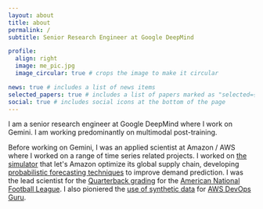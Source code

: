 ```yaml
---
layout: about
title: about
permalink: /
subtitle: Senior Research Engineer at Google DeepMind

profile:
  align: right
  image: me_pic.jpg
  image_circular: true # crops the image to make it circular

news: true # includes a list of news items
selected_papers: true # includes a list of papers marked as "selected={true}"
social: true # includes social icons at the bottom of the page
---
```


I am a senior research engineer at Google DeepMind where I work on Gemini. I am working predominantly on multimodal post-training.

Before working on Gemini, I was an applied scientist at Amazon / AWS where I worked on a range of time series related projects. I worked on [the simulator](https://www.amazon.science/latest-news/how-peak-events-like-prime-day-helped-amazon-navigate-the-pandemic) that let's Amazon optimize its global supply chain, developing [probabilistic forecasting techniques](https://www.amazon.science/blog/improving-forecasting-by-learning-quantile-functions) to improve demand prediction.
I was the lead scientist for the [Quarterback grading](https://www.amazon.science/blog/the-science-behind-nfl-next-gen-stats-new-passing-metric) for the [American National Football League](https://www.nfl.com/news/next-gen-stats-intro-to-passing-score-metric).
I also pioniered the [use of synthetic data](https://patents.google.com/patent/US11636125B1/en) for [AWS DevOps Guru](https://aws.amazon.com/devops-guru/).

